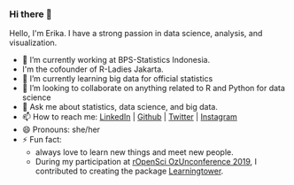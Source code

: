 ### Hi there 👋

<!--
**erikaris/erikaris** is a ✨ _special_ ✨ repository because its `README.md` (this file) appears on your GitHub profile.

Here are some ideas to get you started:

- 🔭 I’m currently working at BPS-Statistics Indonesia
- 🌱 I’m currently learning ...
- 👯 I’m looking to collaborate on ...
- 🤔 I’m looking for help with ...
- 💬 Ask me about ...
- 📫 How to reach me: ...
- 😄 Pronouns: ...
- ⚡ Fun fact: ...


I'm Gzyl, a short for Ghozayel. I've a strong passion for using R for data-analysis, R-packages and beyond!
- 🌱 I'm the author and maintainer of my 1st R-Package 'Lextale', details can be accessed in my repo. 
- 🔭 I'm a quantitative linguist interested in psycholinguitics, corpus linguistics, language aquisition, cross-linguistic studies & input-modality. 
- 🔭 Before I started my PhD in University of Nottingham, I worked as a lecturer in Jubail Industrial College and other institutions in Saudi.
- ⚡I've some experience of using PsychoPy, Pavlovia and GitLab for running studies online.
- 💬 Ask me about resources about statistics for linguists using R, running studies using PsychoPy, and creating R packages from scratch 😄.
- 📫 How to reach me: @gzl_atb
-->

Hello, I'm Erika. I have a strong passion in data science, analysis, and visualization. 
- 🔭 I’m currently working at BPS-Statistics Indonesia.
- I'm the cofounder of R-Ladies Jakarta. 
- 🌱 I’m currently learning big data for official statistics
- 👯 I’m looking to collaborate on anything related to R and Python for data science
- 💬 Ask me about statistics, data science, and big data. 
- 📫 How to reach me: <a href="https://www.linkedin.com/in/erika-siregar/">LinkedIn</a> | <a href="https://github.com/erikaris">Github</a> | <a href="https://twitter.com/erikaris">Twitter</a> | <a href="https://instagram.com/erikaris15">Instagram</a>
- 😄 Pronouns: she/her
- ⚡ Fun fact:
  - always love to learn new things and meet new people.
  - During my participation at <a href="https://ozunconf19.ropensci.org/">rOpenSci OzUnconference 2019</a>, I contributed to creating the package <a href="https://CRAN.R-project.org/package=learningtower">Learningtower</a>.
